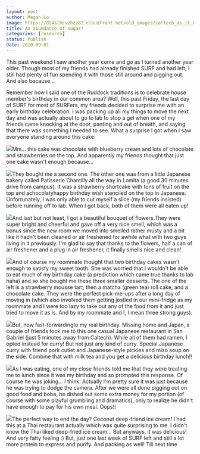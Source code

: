 ```yaml
---
layout: post
author: Megan Lo
image: https://d24slhcvzhzz82.cloudfront.net/old_images/caltech_as_it_happens/6a0105349b8251970b0133f3751f51970b.jpg
title: An abundance of sugar! 
categories: [research]
status: Publish
date: 2010-09-01
---
```



This past weekend I saw another year come and go as I turned another year older. Though most of my friends had already finished SURF and had left, I still had plenty of fun spending it with those still around and pigging out. And also because...

Remember how I said one of the Ruddock traditions is to celebrate house member's birthday in our common area? Well, this past Friday, the last day of SURF for most of SURFers, my friends decided to surprise me with an early birthday celebration. I was packing up all my things to move the next day and was actually about to go to lab to stop a gel when one of my friends came knocking at the door, panting and out of breath, and saying that there was something I needed to see. What a surprise I got when I saw everyone standing around this cake:

![](https://d24slhcvzhzz82.cloudfront.net/old_images/caltech_as_it_happens/6a0105349b8251970b0133f3751ff1970b.jpg)Mm... this cake was chocolate with blueberry cream and lots of chocolate and strawberries on the top. And apparently my friends thought that just one cake wasn't enough because...


![](https://d24slhcvzhzz82.cloudfront.net/old_images/caltech_as_it_happens/6a0105349b8251970b0133f375204c970b.jpg)They bought me a second one. The other one was from a little Japanese bakery called Patisserie Chantilly all the way in Lomita (a good 30 minutes drive from campus). It was a strawberry shortcake with tons of fruit on the top and achocolatyhappy birthday wish stenciled on the top in Japanese. Unfortunately, I was only able to cut myself a slice (my friends insisted) before running off to lab. When I got back, both of them were all eaten up!

![](https://d24slhcvzhzz82.cloudfront.net/old_images/caltech_as_it_happens/6a0105349b8251970b0134869939d7970c.jpg)And last but not least, I got a beautiful bouquet of flowers.They were super bright and cheerful and gave off a very nice smell, which was a bonus since the new room we moved into smelled rather musty and a bit like it hadn't been cleaned or air freshened for awhile what with two guys living in it previously. I'm glad to say that thanks to the flowers, half a can of air freshener and a plug in air freshener, it finally smells nice and clean!

![](https://d24slhcvzhzz82.cloudfront.net/old_images/caltech_as_it_happens/6a0105349b8251970b0133f37524a8970b.jpg)And of course my roommate thought that two birthday cakes wasn't enough to satisfy my sweet tooth. She was worried that I wouldn't be able to eat much of my birthday cake (a prediction which came true thanks to lab haha) and so she bought me these three smaller desserts. The one of the left is a strawberry mousse tart, then a matcha (green tea) roll cake, and a chocolate cake. They were the perfect pick-me-ups after a long day of moving in (which also involved them getting jostled in our mini-fridge as my roommate and I were too lazy to take out any of the food from it and just tried to move it as is. And by my roommate and I, I mean three strong guys).


![](https://d24slhcvzhzz82.cloudfront.net/old_images/caltech_as_it_happens/6a0105349b8251970b013486993ad4970c.jpg)But, now fast-forwardingto my real birthday. Missing home and Japan, a couple of friends took me to this one casual Japanese restaurant in San Gabriel (just 5 minutes away from Caltech). While all of them had ramen, I opted instead for curry! But not just any kind of curry. Special Japanese curry with friend pork cutlet and Japanese-style pickles and miso soup on the side. Combine that with milk tea and you get a delicious birthday lunch!!

![](https://d24slhcvzhzz82.cloudfront.net/old_images/caltech_as_it_happens/6a0105349b8251970b013486993bfc970c.jpg)As I was eating, one of my close friends told me that they were treating me to lunch since it was my birthday and so prompted this response. Of course he was joking... I think. Actually I'm pretty sure it was just because he was trying to dodge the camera. After we were all done pigging out on good food and boba, he dished out some extra money for my portion (of course with some playful grumbling and dramatics), only to realize he didn't have enough to pay for his own meal. Oops!!

![](https://d24slhcvzhzz82.cloudfront.net/old_images/caltech_as_it_happens/6a0105349b8251970b0133f375234f970b.jpg)The perfect way to end the day? Coconut deep-friend ice cream! I had this at a Thai restaurant actually which was quite surprising to me. I didn't know the Thai liked deep-fried ice cream... But anyways, it was delicious! And very fatty feeling :)
But, just one last week of SURF left and still a lot more protein to express and purify. And packing as well! Till next time

